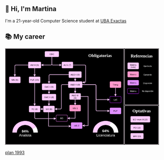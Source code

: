 ## 👋 Hi, I'm Martina 
I'm a 21-year-old Computer Science student at [UBA Exactas](https://computacion.dc.uba.ar/)

## 📚 My career
<img src="./materias.png" alt="mis materias" width="1400"/>

[plan 1993](https://computacion.dc.uba.ar/2025/02/18/transicion-de-plan-1993-a-2023/)
